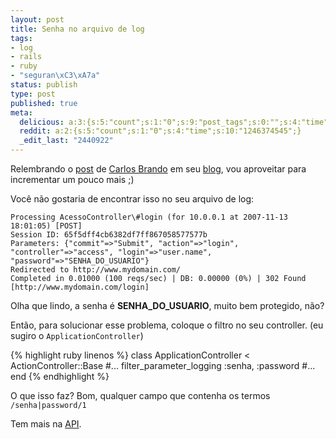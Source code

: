 ```yaml
---
layout: post
title: Senha no arquivo de log
tags:
- log
- rails
- ruby
- "seguran\xC3\xA7a"
status: publish
type: post
published: true
meta:
  delicious: a:3:{s:5:"count";s:1:"0";s:9:"post_tags";s:0:"";s:4:"time";s:10:"1246374544";}
  reddit: a:2:{s:5:"count";s:1:"0";s:4:"time";s:10:"1246374545";}
  _edit_last: "2440922"
---
```

Relembrando o [post](://www.nomedojogo.com/2007/08/16/todo-mundo-pode-ver-minha-senha-nos-arquivos-de-log-do-rails/) de [Carlos Brando](://workingwithrails.com/person/8137-carlos-brando) em seu [blog](://www.nomedojogo.com/), vou aproveitar para incrementar um pouco mais ;)

Você não gostaria de encontrar isso no seu arquivo de log:

	Processing AcessoController\#login (for 10.0.0.1 at 2007-11-13 18:01:05) [POST]
	Session ID: 65f5dff4cb6382df7ff867058577577b
	Parameters: {"commit"=>"Submit", "action"=>"login", "controller"=>"access", "login"=>"user.name", "password"=>"SENHA_DO_USUARIO"}
	Redirected to http://www.mydomain.com/
	Completed in 0.01000 (100 reqs/sec) | DB: 0.00000 (0%) | 302 Found [http://www.mydomain.com/login]

Olha que lindo, a senha é **SENHA_DO_USUARIO**, muito bem protegido, não?

Então, para solucionar esse problema, coloque o filtro no seu controller. (eu sugiro o <code>ApplicationController</code>)

{% highlight ruby linenos %}
class ApplicationController < ActionController::Base
  #...
  filter_parameter_logging :senha, :password
  #...
end
{% endhighlight %}

O que isso faz? Bom, qualquer campo que contenha os termos <code>/senha|password/1</code>

Tem mais na [API](://api.rubyonrails.org/classes/ActionController/Base.html#M000441).
